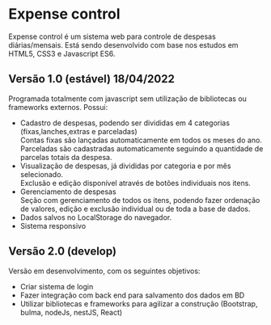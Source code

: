 # Expense control
Expense control é um sistema web para controle de despesas diárias/mensais.
Está sendo desenvolvido com base nos estudos em HTML5, CSS3 e Javascript ES6.

## Versão 1.0 (estável) 18/04/2022
Programada totalmente com javascript sem utilização de bibliotecas ou frameworks externos.
Possui:
- Cadastro de despesas, podendo ser divididas em 4 categorias (fixas,lanches,extras e parceladas)<br>
Contas fixas são lançadas automaticamente em todos os meses do ano.<br>
Parceladas são cadastradas automaticamente seguindo a quantidade de parcelas totais da despesa.
- Visualização de despesas, já divididas por categoria e por mês selecionado.<br>
Exclusão e edição disponível através de botões individuais nos itens.
- Gerenciamento de despesas<br>
Seção com gerenciamento de todos os itens, podendo fazer ordenação de valores, edição e exclusão individual ou de toda a base de dados.
- Dados salvos no LocalStorage do navegador.
- Sistema responsivo

## Versão 2.0 (develop)
Versão em desenvolvimento, com os seguintes objetivos:
- Criar sistema de login
- Fazer integração com back end para salvamento dos dados em BD
- Utilizar bibliotecas e frameworks para agilizar a construção (Bootstrap, bulma, nodeJs, nestJS, React)
